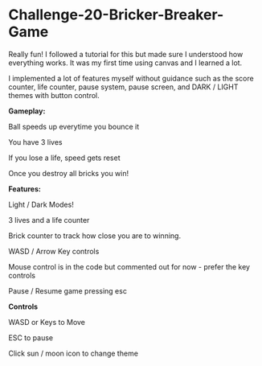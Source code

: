 # Challenge-20-Bricker-Breaker-Game
Really fun! I followed a tutorial for this but made sure I understood how everything works. It was my first time using canvas and I learned a lot.

I implemented a lot of features myself without guidance such as the score counter, life counter, pause system, pause screen, and DARK / LIGHT themes with button control.

**Gameplay:**

Ball speeds up everytime you bounce it

You have 3 lives

If you lose a life, speed gets reset

Once you destroy all bricks you win!

**Features:**

Light / Dark Modes!

3 lives and a life counter

Brick counter to track how close you are to winning.

WASD / Arrow Key controls

Mouse control is in the code but commented out for now - prefer the key controls

Pause / Resume game pressing esc

**Controls**

WASD or Keys to Move

ESC to pause

Click sun / moon icon to change theme





